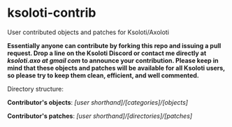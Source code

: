 # ksoloti-contrib

User contributed objects and patches for Ksoloti/Axoloti


**Essentially anyone can contribute by forking this repo and issuing a pull request. Drop a line on the Ksoloti Discord or contact me directly at *ksoloti.axo at gmail com* to announce your contribution. Please keep in mind that these objects and patches will be available for all Ksoloti users, so please try to keep them clean, efficient, and well commented.**

Directory structure:


**Contributor's objects**: *\[user shorthand\]/\[categories\]/\[objects\]*


**Contributor's patches**: *\[user shorthand\]/\[directories\]/\[patches\]*

